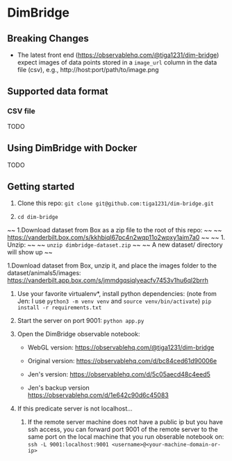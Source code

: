 # DimBridge


## Breaking Changes

- The latest front end (https://observablehq.com/@tiga1231/dim-bridge) expect images of data points stored in a `image_url` column in the data file (csv), e.g., http://host:port/path/to/image.png

## Supported data format

### CSV file
TODO

## Using DimBridge with Docker
TODO

## Getting started

1. Clone this repo:
```git clone git@github.com:tiga1231/dim-bridge.git```

1. ```cd dim-bridge```

~~ 1.Download dataset from Box as a zip file to the root of this repo: ~~
~~ https://vanderbilt.box.com/s/kkhbiql67pc4n2wqp11o2wpxy1aim7a0 ~~
~~ 1. Unzip: ~~
~~ ```unzip dimbridge-dataset.zip``` ~~
~~ A new dataset/ directory will show up ~~

1.Download dataset from Box, unzip it, and place the images folder to the dataset/animals5/images:
https://vanderbilt.app.box.com/s/jmmdgqsiqlyeacfv7453v1hu6ql2brrh

1. Use your favorite virtualenv*, install python dependencies:
    (note from Jen: I use `python3 -m venv venv` and `source venv/bin/activate`)
```pip install -r requirements.txt```

1. Start the server on port 9001: 
```python app.py```

1. Open the DimBridge observable notebook:

    - WebGL version:
    https://observablehq.com/@tiga1231/dim-bridge

    - Original version:
    https://observablehq.com/d/bc84ced61d90006e

    - Jen's version:
    https://observablehq.com/d/5c05aecd48c4eed5

    - Jen's backup version
    https://observablehq.com/d/1e642c90d6c45083

1. If this predicate server is not localhost...
    1. If the remote server machine does not have a public ip but you have ssh access, you can forward port 9001 of the remote server to the same port on the local machine that you run obserable notebook on:
```ssh -L 9001:localhost:9001 <username>@<your-machine-domain-or-ip>```

